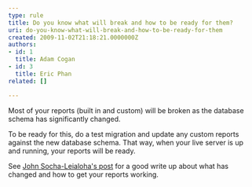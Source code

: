 ```yaml
---
type: rule
title: Do you know what will break and how to be ready for them?
uri: do-you-know-what-will-break-and-how-to-be-ready-for-them
created: 2009-11-02T21:18:21.0000000Z
authors:
- id: 1
  title: Adam Cogan
- id: 3
  title: Eric Phan
related: []

---
```


Most of your reports (built in and custom) will be broken as the database schema has significantly changed.

To be ready for this, do a test migration and update any custom reports against the new database schema. That way, when your live server is up and running, your reports will be ready.

See [John Socha-Leialoha's post](http&#58;//www.socha.com/blogs/john/2009/10/upgrading-team-foundation-server-2008.html) for a good write up about what has changed and how to get your reports working.
